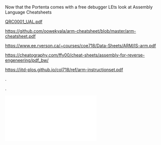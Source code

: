 Now that the Portenta comes with a free debugger LEts look at Assembly Language Cheatsheets

[QRC0001_UAL.pdf](QRC0001_UAL.pdf)

https://github.com/oowekyala/arm-cheatsheet/blob/master/arm-cheatsheet.pdf

https://www.ee.ryerson.ca/~courses/coe718/Data-Sheets/ARM/IS-arm.pdf

https://cheatography.com/ffy00/cheat-sheets/assembly-for-reverse-engeneering/pdf_bw/

https://iitd-plos.github.io/col718/ref/arm-instructionset.pdf




<object data="QRC0001_UAL.pdf" type="application/pdf" width="100%"> 
</object>

.

.



<embed src="QRC0001_UAL.pdf" type="application/pdf">
